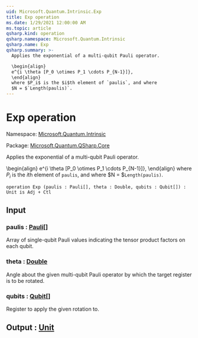 ```yaml
---
uid: Microsoft.Quantum.Intrinsic.Exp
title: Exp operation
ms.date: 1/29/2021 12:00:00 AM
ms.topic: article
qsharp.kind: operation
qsharp.namespace: Microsoft.Quantum.Intrinsic
qsharp.name: Exp
qsharp.summary: >-
  Applies the exponential of a multi-qubit Pauli operator.

  \begin{align}
  e^{i \theta [P_0 \otimes P_1 \cdots P_{N-1}]},
  \end{align}
  where $P_i$ is the $i$th element of `paulis`, and where
  $N = $`Length(paulis)`.
---
```


# Exp operation

Namespace: [Microsoft.Quantum.Intrinsic](xref:Microsoft.Quantum.Intrinsic)

Package: [Microsoft.Quantum.QSharp.Core](https://nuget.org/packages/Microsoft.Quantum.QSharp.Core)


Applies the exponential of a multi-qubit Pauli operator.\begin{align}e^{i \theta [P_0 \otimes P_1 \cdots P_{N-1}]},\end{align}where $P_i$ is the $i$th element of `paulis`, and where$N = $`Length(paulis)`.

```qsharp
operation Exp (paulis : Pauli[], theta : Double, qubits : Qubit[]) : Unit is Adj + Ctl
```


## Input

### paulis : [Pauli](xref:microsoft.quantum.lang-ref.pauli)[]

Array of single-qubit Pauli values indicating the tensor productfactors on each qubit.


### theta : [Double](xref:microsoft.quantum.lang-ref.double)

Angle about the given multi-qubit Pauli operator by which thetarget register is to be rotated.


### qubits : [Qubit](xref:microsoft.quantum.lang-ref.qubit)[]

Register to apply the given rotation to.



## Output : [Unit](xref:microsoft.quantum.lang-ref.unit)

